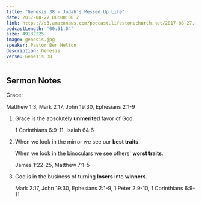 ```yaml
---
title: "Genesis 38 - Judah's Messed Up Life"
date: 2017-08-27 00:00:00 Z
link: https://s3.amazonaws.com/podcast.lifestonechurch.net/2017-08-27.mp3
podcastLength: '00:51:04'
size: 49132225
image: genesis.jpg
speaker: Pastor Ben Helton
description: Genesis
verse: Genesis 38
---
```


## Sermon Notes

Grace:

Matthew 1:3, Mark 2:17, John 19:30, Ephesians 2:1-9

1. Grace is the absolutely **unmerited** favor of God.

    1 Corinthians 6:9-11, Isaiah 64:6

2.  When we look in the mirror we see our **best traits**.

    When we look in the binoculars we see others' **worst traits**.

    James 1:22-25, Matthew 7:1-5

3. God is in the business of turning **losers** into **winners**.

    Mark 2:17, John 19:30, Ephesians 2:1-9, 1 Peter 2:9-10, 1 Corinthians 6:9-11

